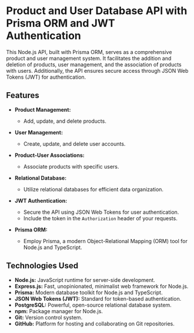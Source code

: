 # Product and User Database API with Prisma ORM and JWT Authentication

This Node.js API, built with Prisma ORM, serves as a comprehensive product and user management system. It facilitates the addition and deletion of products, user management, and the association of products with users. Additionally, the API ensures secure access through JSON Web Tokens (JWT) for authentication.

## Features

- **Product Management:**
  - Add, update, and delete products.

- **User Management:**
  - Create, update, and delete user accounts.

- **Product-User Associations:**
  - Associate products with specific users.

- **Relational Database:**
  - Utilize relational databases for efficient data organization.

- **JWT Authentication:**
  - Secure the API using JSON Web Tokens for user authentication.
  - Include the token in the `Authorization` header of your requests.

- **Prisma ORM:**
  - Employ Prisma, a modern Object-Relational Mapping (ORM) tool for Node.js and TypeScript.

## Technologies Used

- **Node.js:** JavaScript runtime for server-side development.
- **Express.js:** Fast, unopinionated, minimalist web framework for Node.js.
- **Prisma:** Modern database toolkit for Node.js and TypeScript.
- **JSON Web Tokens (JWT):** Standard for token-based authentication.
- **PostgreSQL:** Powerful, open-source relational database system.
- **npm:** Package manager for Node.js.
- **Git:** Version control system.
- **GitHub:** Platform for hosting and collaborating on Git repositories.
